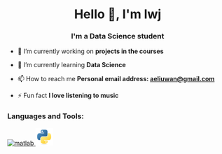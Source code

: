 <h1 align="center">Hello 👋, I'm lwj</h1>
<h3 align="center">I'm a Data Science student</h3>

- 🔭 I’m currently working on **projects in the courses**

- 🌱 I’m currently learning **Data Science**

- 📫 How to reach me **Personal email address: aeliuwan@gmail.com**

- ⚡ Fun fact **I love listening to music**

<p align="left">
</p>

<h3 align="left">Languages and Tools:</h3>
<p align="left"> <a href="https://www.mathworks.com/" target="_blank" rel="noreferrer"> <img src="https://upload.wikimedia.org/wikipedia/commons/2/21/Matlab_Logo.png" alt="matlab" width="40" height="40"/> </a> <a href="https://www.python.org" target="_blank" rel="noreferrer"> <img src="https://raw.githubusercontent.com/devicons/devicon/master/icons/python/python-original.svg" alt="python" width="40" height="40"/> </a> </p>
